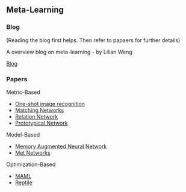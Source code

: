 ## Meta-Learning

### Blog

(Reading the blog first helps. Then refer to papaers for further details)

A overview blog on meta-learning - by Lilian Weng

[Blog](https://lilianweng.github.io/lil-log/2018/11/30/meta-learning.html#maml)

### Papers

Metric-Based
- [One-shot image recognition](http://www.cs.toronto.edu/~rsalakhu/papers/oneshot1.pdf)
- [Matching Networks](http://papers.nips.cc/paper/6385-matching-networks-for-one-shot-learning.pdf)
- [Relation Network](http://openaccess.thecvf.com/content_cvpr_2018/papers_backup/Sung_Learning_to_Compare_CVPR_2018_paper.pdf)
- [Prototypical Network](http://papers.nips.cc/paper/6996-prototypical-networks-for-few-shot-learning.pdf)

Model-Based
- [Memory Augmented Neural Network](http://proceedings.mlr.press/v48/santoro16.pdf)
- [Met Networks](https://arxiv.org/pdf/1703.00837.pdf)

Optimization-Based
- [MAML](https://arxiv.org/pdf/1703.03400.pdf)
- [Reptile](https://arxiv.org/pdf/1803.02999.pdf)

